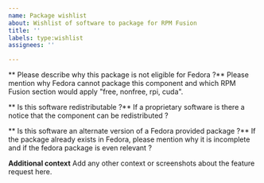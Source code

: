 ```yaml
---
name: Package wishlist
about: Wishlist of software to package for RPM Fusion
title: ''
labels: type:wishlist
assignees: ''

---
```


** Please describe why this package is not eligible for Fedora ?**
Please mention why Fedora cannot package this component and which RPM Fusion section would apply "free, nonfree, rpi, cuda".

** Is this software redistributable ?**
If a proprietary software is there a notice that the component can be redistributed ?

** Is this software an alternate version of a Fedora provided package ?**
If the package already exists in Fedora, please mention why it is incomplete and if the fedora package is even relevant ?

**Additional context**
Add any other context or screenshots about the feature request here.

